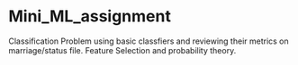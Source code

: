 # Mini_ML_assignment

Classification Problem using basic classfiers and reviewing their metrics on marriage/status file. Feature Selection and probability theory.
